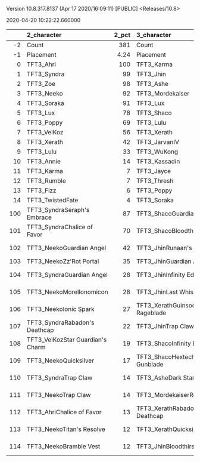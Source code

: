 Version 10.8.317.8137 (Apr 17 2020/16:09:11) [PUBLIC] <Releases/10.8>

2020-04-20 10:22:22.660000

|     | 2_character                      |   2_pct | 3_character                    |   3_pct | 5_character                     |   5_pct | 1_character                      |   1_pct | 4_character                        |   4_pct |
|----:|:---------------------------------|--------:|:-------------------------------|--------:|:--------------------------------|--------:|:---------------------------------|--------:|:-----------------------------------|--------:|
|  -2 | Count                            |  381    | Count                          |  523    | Count                           |  253    | Count                            |  217    | Count                              |  394    |
|  -1 | Placement                        |    4.24 | Placement                      |    4.36 | Placement                       |    4.39 | Placement                        |    4.42 | Placement                          |    4.62 |
|   0 | TFT3_Ahri                        |  100    | TFT3_Karma                     |   97    | TFT3_Vi                         |   98    | TFT3_Rumble                      |  100    | TFT3_Ezreal                        |   92    |
|   1 | TFT3_Syndra                      |   99    | TFT3_Jhin                      |   97    | TFT3_Irelia                     |   97    | TFT3_Annie                       |  100    | TFT3_MissFortune                   |   90    |
|   2 | TFT3_Zoe                         |   98    | TFT3_Ashe                      |   94    | TFT3_Lucian                     |   95    | TFT3_Fizz                        |   99    | TFT3_Blitzcrank                    |   79    |
|   3 | TFT3_Neeko                       |   92    | TFT3_Mordekaiser               |   87    | TFT3_Fiora                      |   94    | TFT3_KaiSa                       |   98    | TFT3_ChoGath                       |   62    |
|   4 | TFT3_Soraka                      |   91    | TFT3_Lux                       |   85    | TFT3_Leona                      |   93    | TFT3_Shaco                       |   97    | TFT3_Vi                            |   62    |
|   5 | TFT3_Lux                         |   78    | TFT3_Shaco                     |   81    | TFT3_Ekko                       |   90    | TFT3_KhaZix                      |   64    | TFT3_Malphite                      |   60    |
|   6 | TFT3_Poppy                       |   69    | TFT3_Lulu                      |   73    | TFT3_Thresh                     |   72    | TFT3_Lux                         |   61    | TFT3_Jinx                          |   58    |
|   7 | TFT3_VelKoz                      |   56    | TFT3_Xerath                    |   70    | TFT3_Kayle                      |   66    | TFT3_Kayle                       |   42    | TFT3_Kayle                         |   51    |
|   8 | TFT3_Xerath                      |   42    | TFT3_JarvanIV                  |   41    | TFT3_MissFortune                |   57    | TFT3_Ekko                        |   30    | TFT3_Shen                          |   42    |
|   9 | TFT3_Lulu                        |   33    | TFT3_WuKong                    |   22    | TFT3_Shen                       |   25    | TFT3_MissFortune                 |   16    | TFT3_Thresh                        |   37    |
|  10 | TFT3_Annie                       |   14    | TFT3_Kassadin                  |   19    | TFT3_Kassadin                   |   19    | TFT3_Xerath                      |   12    | TFT3_WuKong                        |   36    |
|  11 | TFT3_Karma                       |    7    | TFT3_Jayce                     |   18    | TFT3_Ezreal                     |   14    | TFT3_Karma                       |   11    | TFT3_Graves                        |   34    |
|  12 | TFT3_Rumble                      |    7    | TFT3_Thresh                    |   16    | TFT3_Lulu                       |    9    | TFT3_VelKoz                      |    5    | TFT3_Kassadin                      |   31    |
|  13 | TFT3_Fizz                        |    6    | TFT3_Poppy                     |    9    | TFT3_WuKong                     |    9    | TFT3_Lulu                        |    5    | TFT3_Lucian                        |   30    |
|  14 | TFT3_TwistedFate                 |    4    | TFT3_Soraka                    |    5    | TFT3_Blitzcrank                 |    9    | TFT3_Gangplank                   |    4    | TFT3_Xayah                         |   22    |
| 100 | TFT3_SyndraSeraph's Embrace      |   87    | TFT3_ShacoGuardian Angel       |   56    | TFT3_IreliaInfinity Edge        |   86    | TFT3_KaiSaMorellonomicon         |   62    | TFT3_JinxGiant Slayer              |   44    |
| 101 | TFT3_SyndraChalice of Favor      |   70    | TFT3_ShacoBloodthirster        |   45    | TFT3_LucianRed Buff             |   47    | TFT3_RumbleQuicksilver           |   56    | TFT3_JinxRed Buff                  |   33    |
| 102 | TFT3_NeekoGuardian Angel         |   42    | TFT3_JhinRunaan's Hurricane    |   41    | TFT3_IreliaLast Whisper         |   32    | TFT3_KaiSaSeraph's Embrace       |   47    | TFT3_KayleGuinsoo's Rageblade      |   31    |
| 103 | TFT3_NeekoZz'Rot Portal          |   35    | TFT3_JhinGuardian Angel        |   31    | TFT3_IreliaGuardian Angel       |   30    | TFT3_RumbleBramble Vest          |   43    | TFT3_KayleGuardian Angel           |   27    |
| 104 | TFT3_SyndraGuardian Angel        |   28    | TFT3_JhinInfinity Edge         |   28    | TFT3_IreliaInfiltrator's Talons |   27    | TFT3_RumbleTitan's Resolve       |   42    | TFT3_JinxGuardian Angel            |   24    |
| 105 | TFT3_NeekoMorellonomicon         |   28    | TFT3_JhinLast Whisper          |   28    | TFT3_EkkoMorellonomicon         |   21    | TFT3_KaiSaDemolitionist's Charge |   41    | TFT3_KayleRapid Firecannon         |   19    |
| 106 | TFT3_NeekoIonic Spark            |   27    | TFT3_XerathGuinsoo's Rageblade |   21    | TFT3_IreliaSeraph's Embrace     |   15    | TFT3_ShacoInfinity Edge          |   32    | TFT3_MissFortuneSeraph's Embrace   |   16    |
| 107 | TFT3_SyndraRabadon's Deathcap    |   22    | TFT3_JhinTrap Claw             |   21    | TFT3_ViIonic Spark              |   15    | TFT3_ShacoBloodthirster          |   31    | TFT3_MissFortuneQuicksilver        |   16    |
| 108 | TFT3_VelKozStar Guardian's Charm |   19    | TFT3_ShacoInfinity Edge        |   17    | TFT3_IreliaBloodthirster        |   14    | TFT3_ShacoGuardian Angel         |   27    | TFT3_BlitzcrankZephyr              |   13    |
| 109 | TFT3_NeekoQuicksilver            |   17    | TFT3_ShacoHextech Gunblade     |   15    | TFT3_KayleGuinsoo's Rageblade   |   13    | TFT3_KaiSaLuden's Echo           |   20    | TFT3_MissFortuneSpear of Shojin    |   12    |
| 110 | TFT3_SyndraTrap Claw             |   14    | TFT3_AsheDark Star's Heart     |   13    | TFT3_EkkoStatikk Shiv           |   13    | TFT3_RumbleWarmog's Armor        |   16    | TFT3_ChoGathIonic Spark            |   12    |
| 111 | TFT3_NeekoTrap Claw              |   14    | TFT3_MordekaiserRedemption     |   12    | TFT3_LeonaZephyr                |   13    | TFT3_RumbleDragon's Claw         |   14    | TFT3_EzrealRed Buff                |   12    |
| 112 | TFT3_AhriChalice of Favor        |   13    | TFT3_XerathRabadon's Deathcap  |   12    | TFT3_FioraRedemption            |   12    | TFT3_ShacoHextech Gunblade       |   13    | TFT3_MissFortuneRabadon's Deathcap |   12    |
| 113 | TFT3_NeekoTitan's Resolve        |   12    | TFT3_XerathQuicksilver         |   12    | TFT3_EkkoIonic Spark            |   12    | TFT3_ShacoLast Whisper           |   12    | TFT3_MissFortuneHand Of Justice    |   11    |
| 114 | TFT3_NeekoBramble Vest           |   12    | TFT3_JhinBloodthirster         |   10    | TFT3_IreliaRabadon's Deathcap   |   11    | TFT3_RumbleIonic Spark           |   12    | TFT3_MissFortuneLuden's Echo       |   11    |
